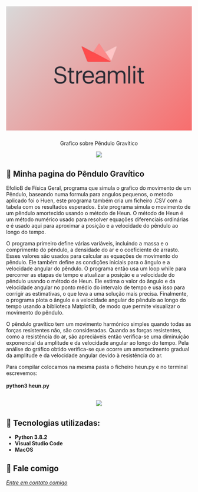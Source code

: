 <h1 align="center">
    <img width="600" src="streamlit.jpg" />
</h1>


<p align="center">
Grafico sobre Pêndulo Gravítico
</p>

<p align="center">
    <img src="small-angle.gif" ></p>

📌 Minha pagina do Pêndulo Gravítico
------------------
EfolioB de Física Geral, programa que simula o grafico do movimento de um Pêndulo, baseando numa formula para angulos pequenos, o metodo aplicado foi o Huen, este programa também cria um ficheiro .CSV com a tabela com os resultados esperados.
Este programa simula o movimento de um pêndulo amortecido usando o método de Heun. O método de Heun é um método numérico usado para resolver equações diferenciais ordinárias e é usado aqui para aproximar a posição e a velocidade do pêndulo ao longo do tempo.

O programa primeiro define várias variáveis, incluindo a massa e o comprimento do pêndulo, a densidade do ar e o coeficiente de arrasto. Esses valores são usados ​​para calcular as equações de movimento do pêndulo. Ele também define as condições iniciais para o ângulo e a velocidade angular do pêndulo.
O programa então usa um loop while para percorrer as etapas de tempo e atualizar a posição e a velocidade do pêndulo usando o método de Heun. Ele estima o valor do ângulo e da velocidade angular no ponto médio do intervalo de tempo e usa isso para corrigir as estimativas, o que leva a uma solução mais precisa.
Finalmente, o programa plota o ângulo e a velocidade angular do pêndulo ao longo do tempo usando a biblioteca Matplotlib, de modo que permite visualizar o movimento do pêndulo.

O pêndulo gravítico tem um movimento harmónico simples quando todas as forças resistentes não, são consideradas.
Quando as forças resistentes, como a resistência do ar, são apreciáveis então verifica-se uma diminuição exponencial da amplitude e da velocidade angular ao longo do tempo.
Pela análise do gráfico obtido verifica-se que ocorre um amortecimento gradual da amplitude e da velocidade angular devido à resistência do ar. 
 
Para compilar colocamos na mesma pasta o ficheiro heun.py e no terminal escrevemos:<br>
<br>
<strong>python3 heun.py</strong><br>
<br>

<p align="center">
    <img width="600" src="streamlitgrafico.jpg" />
</p>


🔧 Tecnologias utilizadas:
------------------

- <strong>Python 3.8.2</strong>
- <strong>Visual Studio Code</strong>
- <strong>MacOS</strong>

💬 Fale comigo
------------------
[*Entre em contato comigo*](https://www.linkedin.com/in/ivo-baptista-3712144/)
























